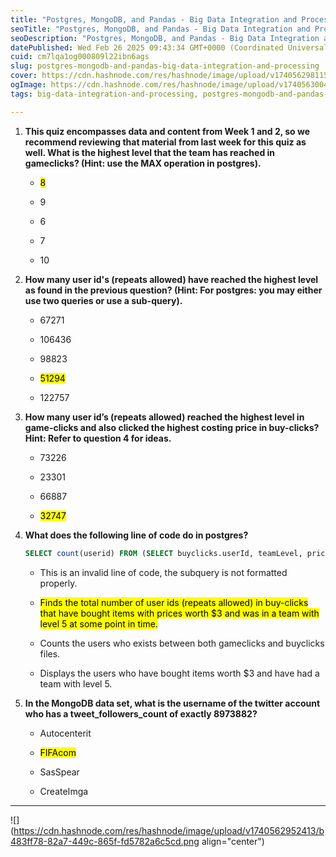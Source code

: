 ```yaml
---
title: "Postgres, MongoDB, and Pandas - Big Data Integration and Processing"
seoTitle: "Postgres, MongoDB, and Pandas - Big Data Integration and Processing"
seoDescription: "Postgres, MongoDB, and Pandas - Big Data Integration and Processing"
datePublished: Wed Feb 26 2025 09:43:34 GMT+0000 (Coordinated Universal Time)
cuid: cm7lqa1og000809l22ibn6ags
slug: postgres-mongodb-and-pandas-big-data-integration-and-processing
cover: https://cdn.hashnode.com/res/hashnode/image/upload/v1740562981151/623c7b06-968c-412d-836b-6d49c8543466.png
ogImage: https://cdn.hashnode.com/res/hashnode/image/upload/v1740563004638/3d84f980-c084-456f-86ac-04c4bf6668fa.png
tags: big-data-integration-and-processing, postgres-mongodb-and-pandas-big-data-integration-and-processing, postgres-mongodb-and-pandas

---
```


1. **This quiz encompasses data and content from Week 1 and 2, so we recommend reviewing that material from last week for this quiz as well. What is the highest level that the team has reached in gameclicks? (Hint: use the MAX operation in postgres).**
    
    * <mark>8</mark>
        
    * 9
        
    * 6
        
    * 7
        
    * 10
        
2. **How many user id's (repeats allowed) have reached the highest level as found in the previous question? (Hint: For postgres: you may either use two queries or use a sub-query).**
    
    * 67271
        
    * 106436
        
    * 98823
        
    * <mark>51294</mark>
        
    * 122757
        
3. **How many user id’s (repeats allowed) reached the highest level in game-clicks and also clicked the highest costing price in buy-clicks? Hint: Refer to question 4 for ideas.**
    
    * 73226
        
    * 23301
        
    * 66887
        
    * <mark>32747</mark>
        
4. **What does the following line of code do in postgres?**
    
    ```sql
    SELECT count(userid) FROM (SELECT buyclicks.userId, teamLevel, price FROM buyclicks JOIN gameclicks on buyclicks.userId = gameclicks.userId) temp WHERE price=3 and teamLevel=5;
    ```
    
    * This is an invalid line of code, the subquery is not formatted properly.
        
    * <mark>Finds the total number of user ids (repeats allowed) in buy-clicks that have bought items with prices worth $3 and was in a team with level 5 at some point in time.</mark>
        
    * Counts the users who exists between both gameclicks and buyclicks files.
        
    * Displays the users who have bought items worth $3 and have had a team with level 5.
        
5. **In the MongoDB data set, what is the username of the twitter account who has a tweet\_followers\_count of exactly 8973882?**
    
    * Autocenterit
        
    * <mark>FIFAcom</mark>
        
    * SasSpear
        
    * CreateImga
        

---

![](https://cdn.hashnode.com/res/hashnode/image/upload/v1740562952413/b483ff78-82a7-449c-865f-fd5782a6c5cd.png align="center")